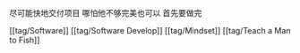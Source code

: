 尽可能快地交付项目 哪怕他不够完美也可以 首先要做完

[[tag/Software]] [[tag/Software Develop]] [[tag/Mindset]] [[tag/Teach a Man to Fish]]